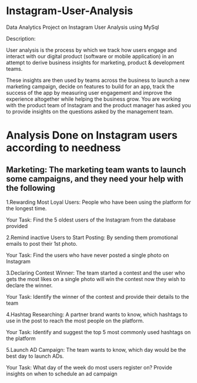 # Instagram-User-Analysis
Data Analytics Project on Instagram User Analysis using MySql

Description:

User analysis is the process by which we track how users engage and interact with our digital
product (software or mobile application) in an attempt to derive business insights for
marketing, product & development teams.

These insights are then used by teams across the business to launch a new marketing
campaign, decide on features to build for an app, track the success of the app by measuring
user engagement and improve the experience altogether while helping the business grow.
You are working with the product team of Instagram and the product manager has asked you
to provide insights on the questions asked by the management team.

# Analysis Done on Instagram users according to needness

## Marketing: The marketing team wants to launch some campaigns, and they need your help with the following

1.Rewarding Most Loyal Users: People who have been using the platform for the longest time.

Your Task: Find the 5 oldest users of the Instagram from the database provided

2.Remind inactive Users to Start Posting: By sending them promotional emails to post their 1st photo.

Your Task: Find the users who have never posted a single photo on Instagram

3.Declaring Contest Winner: The team started a contest and the user who gets the most likes on a single photo
will win the contest now they wish to declare the winner.

Your Task: Identify the winner of the contest and provide their details to the team

4.Hashtag Researching: A partner brand wants to know, which hashtags to use in the post to reach the most
people on the platform.

Your Task: Identify and suggest the top 5 most commonly used hashtags on the platform

5.Launch AD Campaign: The team wants to know, which day would be the best day to launch ADs.

Your Task: What day of the week do most users register on? Provide insights on when to schedule an ad campaign
